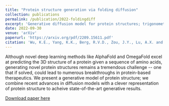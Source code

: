 ```yaml
---
title: "Protein structure generation via folding diffusion"
collection: publications
permalink: /publication/2022-foldingdiff
excerpt: 'Generative diffusion model for protein structures; trigonometry is all you need!'
date: 2022-09-30
venue: 'arXiv'
paperurl: 'https://arxiv.org/pdf/2209.15611.pdf'
citation: 'Wu, K.E., Yang, K.K., Berg, R.V.D., Zou, J.Y., Lu, A.X. and Amini, A.P., 2022. Protein structure generation via folding diffusion. arXiv preprint arXiv:2209.15611.'
---
```

Although novel deep learning methods like AlphaFold and OmegaFold excel at predicting the 3D structure of a protein given a sequence of amino acids, generating novel protein structures remains a tremendous challenge -- one that if solved, could lead to numerous breakthroughs in protein-based therapeutics. We present a generative model of protein structure; we combine recent advances in diffusion models with a clever representation of protein structure to acheive state-of-the-art generative results.

[Download paper here](https://arxiv.org/pdf/2209.15611.pdf)
